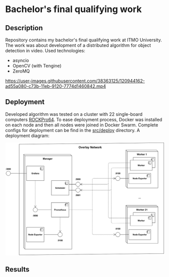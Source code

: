 # Bachelor's final qualifying work

## Description
Repository contains my bachelor's final qualifying work at ITMO University. The work was about development of a distributed algorithm for object detection in video. Used technologies:
* asyncio
* OpenCV (with Tengine)
* ZeroMQ

https://user-images.githubusercontent.com/38363125/120944162-ad55a080-c73b-11eb-9120-7774d1460842.mp4

## Deployment
Developed algorithm was tested on a cluster with 22 single-board computers [ROCKPro64](https://wiki.pine64.org/wiki/ROCKPro64). To ease deployment process, Docker was installed on each node and then all nodes were joined in Docker Swarm.
Complete configs for deployment can be find in the [src/deploy](src/deploy) directory. A deployment diagram:

![Deployment diagram](report/images/deployment_dgrm.png)

## Results

